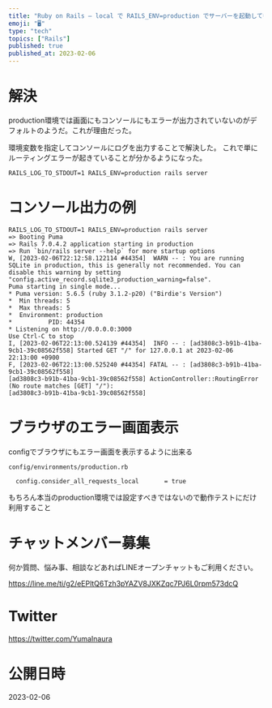 ```yaml
---
title: "Ruby on Rails – local で RAILS_ENV=production でサーバーを起動してもつながらない場合 (コンソー"
emoji: "🖥"
type: "tech"
topics: ["Rails"]
published: true
published_at: 2023-02-06
---
```



# 解決

production環境では画面にもコンソールにもエラーが出力されていないのがデフォルトのようだ。これが理由だった。

環境変数を指定してコンソールにログを出力することで解決した。
これで単にルーティングエラーが起きていることが分かるようになった。

```
RAILS_LOG_TO_STDOUT=1 RAILS_ENV=production rails server
```

# コンソール出力の例


```
RAILS_LOG_TO_STDOUT=1 RAILS_ENV=production rails server
=> Booting Puma
=> Rails 7.0.4.2 application starting in production
=> Run `bin/rails server --help` for more startup options
W, [2023-02-06T22:12:58.122114 #44354]  WARN -- : You are running SQLite in production, this is generally not recommended. You can disable this warning by setting "config.active_record.sqlite3_production_warning=false".
Puma starting in single mode...
* Puma version: 5.6.5 (ruby 3.1.2-p20) ("Birdie's Version")
*  Min threads: 5
*  Max threads: 5
*  Environment: production
*          PID: 44354
* Listening on http://0.0.0.0:3000
Use Ctrl-C to stop
I, [2023-02-06T22:13:00.524139 #44354]  INFO -- : [ad3808c3-b91b-41ba-9cb1-39c08562f558] Started GET "/" for 127.0.0.1 at 2023-02-06 22:13:00 +0900
F, [2023-02-06T22:13:00.525240 #44354] FATAL -- : [ad3808c3-b91b-41ba-9cb1-39c08562f558]
[ad3808c3-b91b-41ba-9cb1-39c08562f558] ActionController::RoutingError (No route matches [GET] "/"):
[ad3808c3-b91b-41ba-9cb1-39c08562f558]
```

# ブラウザのエラー画面表示

configでブラウザにもエラー画面を表示するように出来る

`config/environments/production.rb`

```
  config.consider_all_requests_local       = true
```

もちろん本当のproduction環境では設定すべきではないので動作テストにだけ利用すること


# チャットメンバー募集


何か質問、悩み事、相談などあればLINEオープンチャットもご利用ください。

https://line.me/ti/g2/eEPltQ6Tzh3pYAZV8JXKZqc7PJ6L0rpm573dcQ


# Twitter

https://twitter.com/YumaInaura


# 公開日時

2023-02-06
